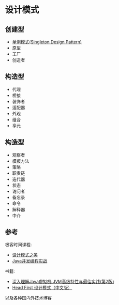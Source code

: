 # 设计模式


## 创建型
* [单例模式(Singleton Design Pattern)](singleton/README.md)
* 原型
* 工厂
* 创造者

## 构造型
* 代理
* 桥接
* 装饰者
* 适配器
* 外观
* 组合
* 享元

## 构造型
* 观察者
* 模板方法
* 策略
* 职责链
* 迭代器
* 状态
* 访问者
* 备忘录
* 命令
* 解释器
* 中介


## 参考
极客时间课程: 
* [设计模式之美](https://time.geekbang.org/column/intro/250?utm_source=pc&utm_medium=chaping&utm_term=pc_interstitial_826)
* [Java并发编程实战](https://time.geekbang.org/column/intro/100023901?utm_source=pc&utm_medium=chaping&utm_term=pc_interstitial_826)

书籍:
* [深入理解Java虚拟机:JVM高级特性与最佳实践(第2版)](https://book.douban.com/subject/24722612/)
* [Head First 设计模式（中文版）](https://book.douban.com/subject/2243615/)

以及各种国内外技术博客